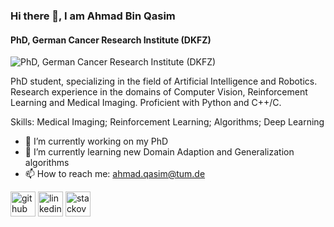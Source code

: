 ### Hi there 👋, I am Ahmad Bin Qasim
#### PhD, German Cancer Research Institute (DKFZ)
![PhD, German Cancer Research Institute (DKFZ)](https://b2h3x3f6.stackpathcdn.com/assets/landing/img/blend/horizontal/dd.jpg)

PhD student, specializing in the field of Artificial Intelligence and Robotics. Research experience in the domains of Computer Vision, Reinforcement Learning and Medical Imaging. Proficient with Python and C++/C. 

Skills: Medical Imaging; Reinforcement Learning; Algorithms; Deep Learning

- 🔭 I’m currently working on my PhD
- 🌱 I’m currently learning new Domain Adaption and Generalization algorithms 
- 📫 How to reach me: ahmad.qasim@tum.de 


[<img src='https://cdn.jsdelivr.net/npm/simple-icons@3.0.1/icons/github.svg' alt='github' height='40'>](https://github.com/AhmadQasim)  [<img src='https://cdn.jsdelivr.net/npm/simple-icons@3.0.1/icons/linkedin.svg' alt='linkedin' height='40'>](https://www.linkedin.com/in/ahmadqasim//)  [<img src='https://cdn.jsdelivr.net/npm/simple-icons@3.0.1/icons/stackoverflow.svg' alt='stackoverflow' height='40'>](https://stackoverflow.com/users/3185173/a-qasim)  

